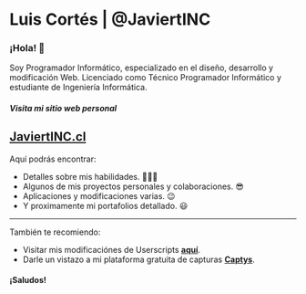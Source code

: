 # Luis Cortés | @JaviertINC
### ¡Hola! 👋

Soy Programador Informático, especializado en el diseño, desarrollo y modificación Web. Licenciado como Técnico Programador Informático y estudiante de Ingeniería Informática.

##### Visita mi sitio web personal
## **[JaviertINC.cl](https://javiertinc.cl)**
Aquí podrás encontrar:
- Detalles sobre mis habilidades. 👨🏻‍💻
- Algunos de mis proyectos personales y colaboraciones. 😎
- Aplicaciones y modificaciones varias. 😉
- Y proximamente mi portafolios detallado. 😃

---
También te recomiendo:
- Visitar mis modificaciónes de Userscripts **[aquí](https://javiertinc.cl/userscripts)**.
- Darle un vistazo a mi plataforma gratuita de capturas **[Captys](https://javiertinc.cl/captys)**.

#### ¡Saludos!